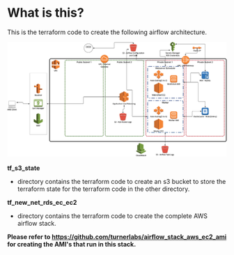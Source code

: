 # What is this?

This is the terraform code to create the following airflow architecture.

![AWS](images/airflow.jpg)

**tf_s3_state** 

- directory contains the terraform code to create an s3 bucket to store the terraform state for the terraform code in the other directory.

**tf_new_net_rds_ec_ec2**

- directory contains the terraform code to create the complete AWS airflow stack.

**Please refer to https://github.com/turnerlabs/airflow_stack_aws_ec2_ami for creating the AMI's that run in this stack.**
